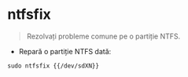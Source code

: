 # ntfsfix

> Rezolvați probleme comune pe o partiție NTFS.

- Repară o partiție NTFS dată:

`sudo ntfsfix {{/dev/sdXN}}`
